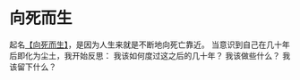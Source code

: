 # 向死而生

起名[【向死而生】](http://galian.wang)，是因为人生来就是不断地向死亡靠近。
当意识到自己在几十年后即化为尘土，我开始反思：
我该如何度过这之后的几十年？
我该做些什么？
我该留下什么？
